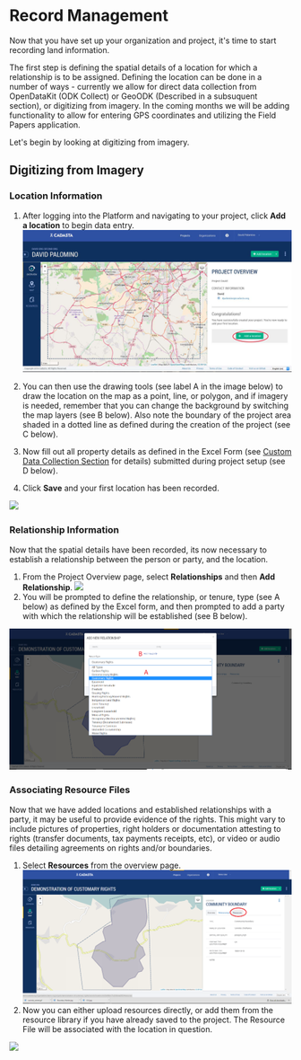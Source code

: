 # Record Management

Now that you have set up your organization and project, it's time to start recording land information.

The first step is defining the spatial details of a location for which a relationship is to be assigned.  Defining the location can be done in a number of ways - currently we allow for direct data collection from OpenDataKit \(ODK Collect\) or GeoODK \(Described in a subsuquent section\), or digitizing from imagery.  In the coming months we will be adding functionality to allow for entering GPS coordinates and utilizing the Field Papers application.

Let's begin by looking at digitizing from imagery.

## Digitizing from Imagery

### Location Information

1. After logging into the Platform and navigating to your project, click **Add a location** to begin data entry.
  ![](/assets/addlocation.png)
2. You can then use the drawing tools \(see label A in the image below\) to draw the location on the map as a point, line, or polygon, and if imagery is needed, remember that you can change the background by switching the map layers \(see B below\). Also note the boundary of the project area shaded in a dotted line as defined during the creation of the project \(see C below\).

3. Now fill out all property details as defined in the Excel Form \(see [Custom Data Collection Section](http://docs.cadasta.org/en/XLSForms.html) for details\) submitted during project setup \(see D below\).

4. Click **Save** and your first location has been recorded.


![](/assets/records_digitizing.png)

### Relationship Information

Now that the spatial details have been recorded, its now necessary to establish a relationship between the person or party, and the location.

1. From the Project Overview page, select **Relationships** and then **Add Relationship**.
  ![](/assets/records_relationships.png)
2. You will be prompted to define the relationship, or tenure, type \(see A below\) as defined by the Excel form, and then prompted to add a party with which the relationship will be established \(see B below\). 

![](/assets/records_relationship_type_and_party.png)

### Associating Resource Files

Now that we have added locations and established relationships with a party, it may be useful to provide evidence of the rights.  This might vary to include pictures of properties, right holders or documentation attesting to rights \(transfer documents, tax payments receipts, etc\), or video or audio files detailing agreements on rights and\/or boundaries.

1. Select **Resources** from the overview page. 
  ![](/assets/records_resourcefiles.png)
2. Now you can either upload resources directly, or add them from the resource library if you have already saved to the project. The Resource File will be associated with the location in question.

![](/assets/records_resource_files_addition.png)

